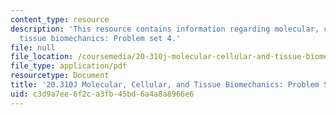 ```yaml
---
content_type: resource
description: 'This resource contains information regarding molecular, cellular, and
  tissue biomechanics: Problem set 4.'
file: null
file_location: /coursemedia/20-310j-molecular-cellular-and-tissue-biomechanics-spring-2015/c3d9a7ee6f2ca3fb45bd6a4a8a8966e6_MIT20_310JS15_PS4.pdf
file_type: application/pdf
resourcetype: Document
title: '20.310J Molecular, Cellular, and Tissue Biomechanics: Problem Set 4'
uid: c3d9a7ee-6f2c-a3fb-45bd-6a4a8a8966e6
---
```

